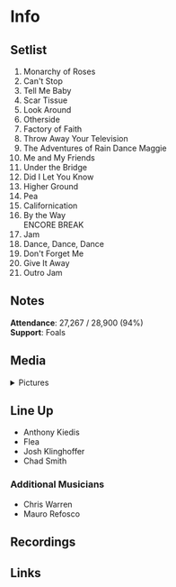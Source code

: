 # Info

## Setlist

1. Monarchy of Roses
2. Can't Stop
3. Tell Me Baby
4. Scar Tissue
5. Look Around
6. Otherside
7. Factory of Faith
8. Throw Away Your Television
9. The Adventures of Rain Dance Maggie
10. Me and My Friends
11. Under the Bridge
12. Did I Let You Know
13. Higher Ground
14. Pea
15. Californication
16. By the Way
<br> ENCORE BREAK
17. Jam
18. Dance, Dance, Dance
19. Don't Forget Me
20. Give It Away
21. Outro Jam

## Notes

**Attendance**: 27,267 / 28,900 (94%)
<br>
**Support**: Foals

## Media 

<details>
  <summary>Pictures</summary>
  <!--<img alt="Setlist" title="Setlist" src="_.jpg" height="200" />
  <img alt="Flyer" title="Flyer" src="_.jpg" height="200" />-->
</details>

## Line Up

* Anthony Kiedis
* Flea
* Josh Klinghoffer
* Chad Smith

### Additional Musicians

* Chris Warren  
* Mauro Refosco

## Recordings

## Links